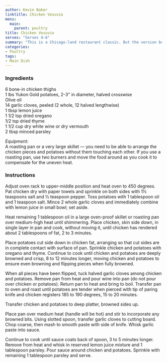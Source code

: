 ```yaml
---
author: Kevin Baker
linktitle: Chicken Vesuvio
menu:
  main:
    parent: poultry
title: Chicken Vesuvio
serves: "Serves 4-6"
summary: "This is a Chicago-land restaurant classic. But the version below is also an easy and exceptionally delicious single-dish chicken dinner. If you use 4 thighs and half the rest of the recipe, this is a perfect dinner for 2."
categories:
- Poultry
tags:
- Main Dish
---
```

### Ingredients

<div class="ingredient-list">

6 bone-in chicken thighs  
1 lbs Yukon Gold potatoes, 2-3" in diameter, halved crosswise   
Olive oil  
14 garlic cloves, peeled (2 whole, 12 halved lengthwise)  
1 tbsp lemon juice  
1 1/2 tsp dried oregano  
1/2 tsp dried thyme  
1 1/2 cup dry white wine or dry vermouth  
2 tbsp minced parsley    
  
*Equipment:*   
A roasting pan or a very large skillet — you need to be able to arrange the chicken pieces and potatoes without them touching each other. If you use a roasting pan, use two burners and move the food around as you cook it to compensate for the uneven heat.

</div>

### Instructions
Adjust oven rack to upper-middle position and heat oven to 450 degrees. Pat chicken dry with paper towels and sprinkle on both sides with 1½ teaspoons salt and ½ teaspoon pepper. Toss potatoes with 1 tablespoon oil and 1 teaspoon salt. Mince 2 whole garlic cloves and immediately combine with lemon juice in small bowl; set aside. 

Heat remaining 1 tablespoon oil in a large oven-proof skillet or roasting pan over medium-high heat until shimmering. Place chicken, skin side down, in single layer in pan and cook, without moving it, until chicken has rendered about 2 tablespoons of fat, 2 to 3 minutes. 

Place potatoes cut side down in chicken fat, arranging so that cut sides are in complete contact with surface of pan. Sprinkle chicken and potatoes with oregano and thyme. Continue to cook until chicken and potatoes are deeply browned and crisp, 8 to 12 minutes longer, moving chicken and potatoes to ensure even browning and flipping pieces when fully browned. 

When all pieces have been flipped, tuck halved garlic cloves among chicken and potatoes. Remove pan from heat and pour wine into pan (do not pour over chicken or potatoes). Return pan to heat and bring to boil. Transfer pan to oven and roast until potatoes are tender when pierced with tip of paring knife and chicken registers 185 to 190 degrees, 15 to 20 minutes. 

Transfer chicken and potatoes to deep platter, browned sides up. 

Place pan over medium heat (handle will be hot) and stir to incorporate any browned bits. Using slotted spoon, transfer garlic cloves to cutting board. Chop coarse, then mash to smooth paste with side of knife. Whisk garlic paste into sauce. 

Continue to cook until sauce coats back of spoon, 3 to 5 minutes longer. Remove from heat and whisk in reserved lemon juice mixture and 1 tablespoon parsley. Pour sauce around chicken and potatoes. Sprinkle with remaining 1 tablespoon parsley and serve. 
